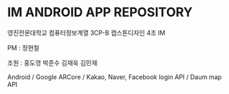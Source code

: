 # IM ANDROID APP REPOSITORY

영진전문대학교 컴퓨터정보계열 3CP-B 캡스톤디자인 4조 IM

PM : 정현철 

조원 : 홍도영 박준수 김재욱 김민재  

Android / Google ARCore / Kakao, Naver, Facebook login API / Daum map API
